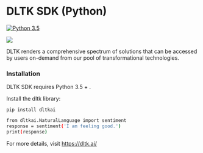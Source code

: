 # DLTK SDK (Python)
[![Python 3.5](https://img.shields.io/badge/python-3.5-blue.svg)](https://www.python.org/downloads/release/python-350/)


[![](https://github.com/dltk-ai/dltkai-sdk/blob/master/python/dltk.png)](https://dltk.ai/)

DLTK renders a comprehensive spectrum of solutions that can be accessed by users on-demand from our pool of transformational technologies.

### Installation

DLTK SDK requires Python 3.5 + .

Install the dltk library: 
```
pip install dltkai
```

```sh
from dltkai.NaturalLanguage import sentiment
response = sentiment('I am feeling good.')
print(response)
```

For more details, visit https://dltk.ai/
